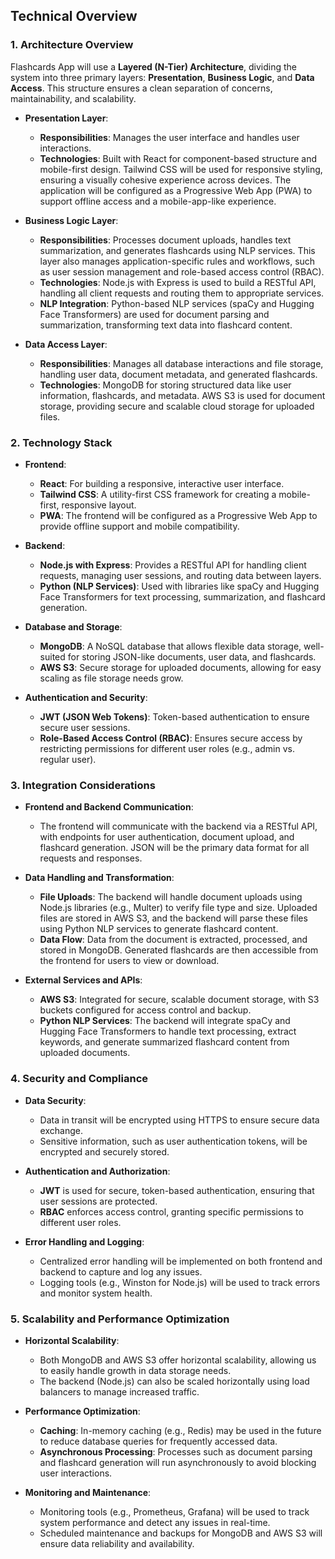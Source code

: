## Technical Overview

### 1. Architecture Overview
Flashcards App will use a **Layered (N-Tier) Architecture**, dividing the system into three primary layers: **Presentation**, **Business Logic**, and **Data Access**. This structure ensures a clean separation of concerns, maintainability, and scalability.

- **Presentation Layer**: 
  - **Responsibilities**: Manages the user interface and handles user interactions.
  - **Technologies**: Built with React for component-based structure and mobile-first design. Tailwind CSS will be used for responsive styling, ensuring a visually cohesive experience across devices. The application will be configured as a Progressive Web App (PWA) to support offline access and a mobile-app-like experience.
  
- **Business Logic Layer**:
  - **Responsibilities**: Processes document uploads, handles text summarization, and generates flashcards using NLP services. This layer also manages application-specific rules and workflows, such as user session management and role-based access control (RBAC).
  - **Technologies**: Node.js with Express is used to build a RESTful API, handling all client requests and routing them to appropriate services.
  - **NLP Integration**: Python-based NLP services (spaCy and Hugging Face Transformers) are used for document parsing and summarization, transforming text data into flashcard content.

- **Data Access Layer**:
  - **Responsibilities**: Manages all database interactions and file storage, handling user data, document metadata, and generated flashcards.
  - **Technologies**: MongoDB for storing structured data like user information, flashcards, and metadata. AWS S3 is used for document storage, providing secure and scalable cloud storage for uploaded files.

### 2. Technology Stack

- **Frontend**: 
  - **React**: For building a responsive, interactive user interface.
  - **Tailwind CSS**: A utility-first CSS framework for creating a mobile-first, responsive layout.
  - **PWA**: The frontend will be configured as a Progressive Web App to provide offline support and mobile compatibility.

- **Backend**:
  - **Node.js with Express**: Provides a RESTful API for handling client requests, managing user sessions, and routing data between layers.
  - **Python (NLP Services)**: Used with libraries like spaCy and Hugging Face Transformers for text processing, summarization, and flashcard generation.

- **Database and Storage**:
  - **MongoDB**: A NoSQL database that allows flexible data storage, well-suited for storing JSON-like documents, user data, and flashcards.
  - **AWS S3**: Secure storage for uploaded documents, allowing for easy scaling as file storage needs grow.

- **Authentication and Security**:
  - **JWT (JSON Web Tokens)**: Token-based authentication to ensure secure user sessions.
  - **Role-Based Access Control (RBAC)**: Ensures secure access by restricting permissions for different user roles (e.g., admin vs. regular user).

### 3. Integration Considerations

- **Frontend and Backend Communication**:
  - The frontend will communicate with the backend via a RESTful API, with endpoints for user authentication, document upload, and flashcard generation. JSON will be the primary data format for all requests and responses.

- **Data Handling and Transformation**:
  - **File Uploads**: The backend will handle document uploads using Node.js libraries (e.g., Multer) to verify file type and size. Uploaded files are stored in AWS S3, and the backend will parse these files using Python NLP services to generate flashcard content.
  - **Data Flow**: Data from the document is extracted, processed, and stored in MongoDB. Generated flashcards are then accessible from the frontend for users to view or download.

- **External Services and APIs**:
  - **AWS S3**: Integrated for secure, scalable document storage, with S3 buckets configured for access control and backup.
  - **Python NLP Services**: The backend will integrate spaCy and Hugging Face Transformers to handle text processing, extract keywords, and generate summarized flashcard content from uploaded documents.

### 4. Security and Compliance

- **Data Security**:
  - Data in transit will be encrypted using HTTPS to ensure secure data exchange.
  - Sensitive information, such as user authentication tokens, will be encrypted and securely stored.

- **Authentication and Authorization**:
  - **JWT** is used for secure, token-based authentication, ensuring that user sessions are protected.
  - **RBAC** enforces access control, granting specific permissions to different user roles.

- **Error Handling and Logging**:
  - Centralized error handling will be implemented on both frontend and backend to capture and log any issues.
  - Logging tools (e.g., Winston for Node.js) will be used to track errors and monitor system health.

### 5. Scalability and Performance Optimization

- **Horizontal Scalability**:
  - Both MongoDB and AWS S3 offer horizontal scalability, allowing us to easily handle growth in data storage needs.
  - The backend (Node.js) can also be scaled horizontally using load balancers to manage increased traffic.

- **Performance Optimization**:
  - **Caching**: In-memory caching (e.g., Redis) may be used in the future to reduce database queries for frequently accessed data.
  - **Asynchronous Processing**: Processes such as document parsing and flashcard generation will run asynchronously to avoid blocking user interactions.

- **Monitoring and Maintenance**:
  - Monitoring tools (e.g., Prometheus, Grafana) will be used to track system performance and detect any issues in real-time.
  - Scheduled maintenance and backups for MongoDB and AWS S3 will ensure data reliability and availability.

